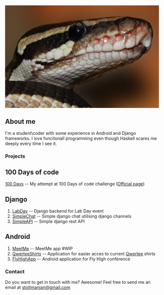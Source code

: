 ![Head python](/images/python.jpg)

## About me

I'm a student\coder with some experience in Android and Django frameworks. I love funcitonall programming even though Haskell scares me deeply every time I see it.  

### Projects

## 100 Days of code 
[100 Days](https://github.com/JanStoltman/100DaysOfCode) -- My attempt at 100 Days of code challenge ([Official page](http://www.100daysofcode.com/))

## Django 
1. [LabDay](https://github.com/JanStoltman/LabDayBackend) -- Django backend for Lab Day event
2. [SimpleChat](https://github.com/JanStoltman/100DaysOfCode/tree/master/Django/SOC2) -- Simple django chat utilising django channels
3. [SimpleAPI](https://github.com/JanStoltman/100DaysOfCode/tree/master/Django/SOC) -- Simple django rest API

## Android
1. [MeetMe](https://github.com/JanStoltman/MeetMe_frontend) -- MeetMe app #WIP
2. [QwerteeShirts](https://github.com/JanStoltman/QwerteeShirts) -- Application for easier acces to current [Qwertee](https://www.qwertee.com/) shirts
3. [FlyHighApp](https://github.com/JanStoltman/Fly_High) -- Android application for Fly High conference 

### Contact

Do you want to get in touch with me? Awesome! Feel free to send me an email at stoltmanjan@gmail.com 
